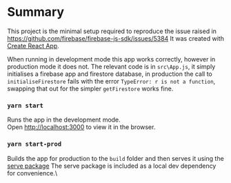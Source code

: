 # Summary
This project is the minimal setup required to reproduce the issue raised in https://github.com/firebase/firebase-js-sdk/issues/5384
It was created with [Create React App](https://github.com/facebook/create-react-app).

When running in development mode this app works correctly, however in production mode it does not.
The relevant code is in `src\App.js`, it simply initialises a firebase app and firestore database, in production the call to `initialiseFirestore` fails with the error `TypeError: r is not a function`, swapping that out for the simpler `getFirestore` works fine.

### `yarn start`

Runs the app in the development mode.\
Open [http://localhost:3000](http://localhost:3000) to view it in the browser.

### `yarn start-prod`

Builds the app for production to the `build` folder and then serves it using the [serve package](https://github.com/vercel/serve)
The serve package is included as a local dev dependency for convenience.\